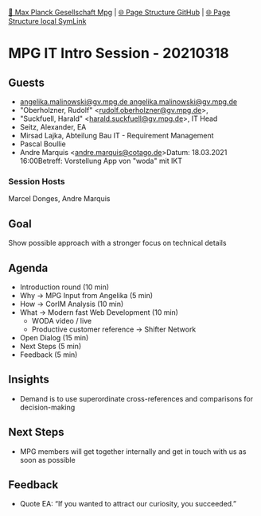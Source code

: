 [📁 Max Planck Gesellschaft Mpg](../max-planck-gesellschaft-mpg.md) | [🌐 Page Structure GitHub](/2cu.atlassian.net/wiki/spaces/CCU/pages/500000007/mpg-it-intro-session-20210318.md) | [🌐 Page Structure local SymLink](./mpg-it-intro-session-20210318.page.md)

# MPG IT Intro Session - 20210318

## Guests

- [angelika.malinowski@gv.mpg.de <angelika.malinowski@gv.mpg.de>](https://ox.hosteurope.de/appsuite/#)
- "Oberholzner, Rudolf" <[rudolf.oberholzner@gv.mpg.de](mailto:rudolf.oberholzner@gv.mpg.de)\>,
- "Suckfuell, Harald" <[harald.suckfuell@gv.mpg.de](mailto:harald.suckfuell@gv.mpg.de)\>, IT Head
- Seitz, Alexander, EA
- Mirsad Lajka, Abteilung Bau IT - Requirement Management
- Pascal Boullie
- Andre Marquis <[andre.marquis@cotago.de](mailto:andre.marquis@cotago.de)\>Datum: 18.03.2021 16:00Betreff: Vorstellung App von "woda" mit IKT

### Session Hosts

Marcel Donges, Andre Marquis

## Goal

Show possible approach with a stronger focus on technical details

## Agenda

- Introduction round (10 min)
- Why → MPG Input from Angelika (5 min)
- How → CorIM Analysis (10 min)
- What → Modern fast Web Development (10 min)
  - WODA video / live
  - Productive customer reference → Shifter Network
- Open Dialog (15 min)
- Next Steps (5 min)
- Feedback (5 min)

## Insights

- Demand is to use superordinate cross-references and comparisons for decision-making

## Next Steps

- MPG members will get together internally and get in touch with us as soon as possible

## Feedback

- Quote EA: “If you wanted to attract our curiosity, you succeeded.”
